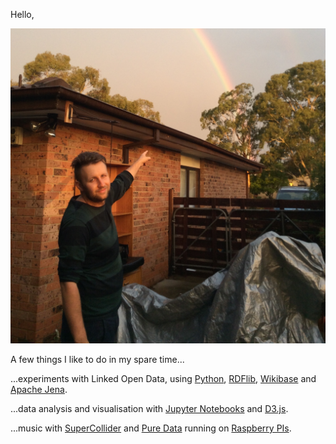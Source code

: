 

Hello, 

![](/paul.jpg)

A few things I like to do in my spare time...

...experiments with Linked Open Data, using [Python](https://www.python.org/), [RDFlib](https://github.com/RDFLib/rdflib), [Wikibase](https://wikiba.se/) and [Apache Jena](https://jena.apache.org/).

...data analysis and visualisation with [Jupyter Notebooks](https://github.com/jupyter) and [D3.js](https://github.com/d3/d3).

...music with [SuperCollider](https://github.com/supercollider/supercollider) and [Pure Data](https://github.com/pure-data/pure-data) running on [Raspberry PIs](https://www.raspberrypi.org/).













